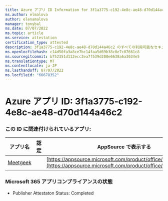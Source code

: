```yaml
---
title: Azure アプリ ID Information for 3f1a3775-c192-4e8c-ae48-d70d144a46c2
ms.author: elmalova
author: elenamalova
manager: tonybal
ms.date: 07/07/2022
ms.topic: article
ms.service: attestation
certification_type: attested
description: 3f1a3775-c192-4e8c-ae48-d70d144a46c2 のすべての利用可能なセキュリティとコンプライアンス情報。
ms.openlocfilehash: c14d50fa3a8ce7bc14faa5d69b38c0e7c07661c8
ms.sourcegitcommit: b752351d112ecc2ea7f539d200e6638a6a3034e5
ms.translationtype: MT
ms.contentlocale: ja-JP
ms.lasthandoff: 07/07/2022
ms.locfileid: "66678352"
---
```

# <a name="azure-app-id-3f1a3775-c192-4e8c-ae48-d70d144a46c2"></a>Azure アプリ ID: 3f1a3775-c192-4e8c-ae48-d70d144a46c2


### <a name="apps-associated-with-this-id"></a>この ID に関連付けられているアプリ:
| **アプリ名** | **認定** | **AppSource で表示する** |
|--------------|---------------|-----------------------|
| [Meetgeek](../forward/WA200003720.md) |  | [https://appsource.microsoft.com/product/office/WA200003720](https://appsource.microsoft.com/product/office/WA200003720) |

### <a name="microsoft-365-app-compliance-status"></a>Microsoft 365 アプリコンプライアンスの状態
- Publisher Attestaton Status: Completed
